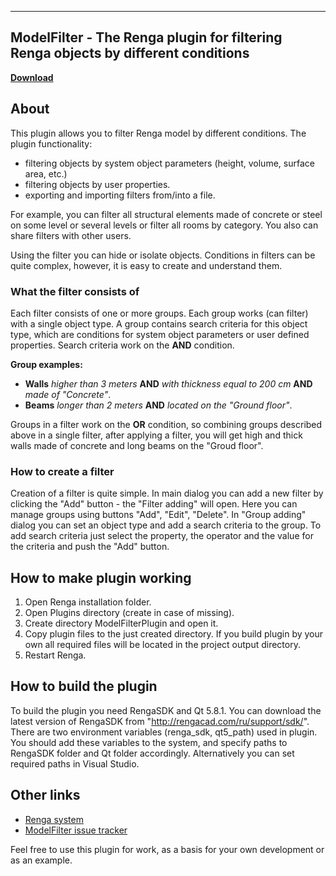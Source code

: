 ------------------------------------------------------------
ModelFilter - The Renga plugin for filtering Renga objects by different conditions
------------------------------------------------------------
**[Download](https://github.com/RengaSoftware/ModelFilter/releases)**

About
-----

This plugin allows you to filter Renga model by different conditions. 
The plugin functionality:
*   filtering objects by system object parameters (height, volume, surface area, etc.)
*   filtering objects by user properties.
*   exporting and importing filters from/into a file. 

For example, you can filter all structural elements made of concrete or steel on some level or several levels or filter all rooms by category. You also can share filters with other users.

Using the filter you can hide or isolate objects. Conditions in filters can be quite complex, however, it is easy to create and understand them.

### What the filter consists of

Each filter consists of one or more groups. Each group works (can filter) with a single object type.
A group contains search criteria for this object type, which are conditions for system object parameters 
or user defined properties. Search criteria work on the **AND** condition. 

**Group examples:** 
*   **Walls** _higher than 3 meters_ **AND** _with thickness equal to 200 cm_  **AND** _made of "Concrete"_.
*   **Beams** _longer than 2 meters_ **AND** _located on the "Ground floor"_.

Groups in a filter work on the **OR** condition, so combining groups described above in a single 
filter, after applying a filter, you will get high and thick walls made of concrete and long beams on the "Groud floor".

### How to create a filter

Creation of a filter is quite simple. In main dialog you can add a new filter by clicking the "Add" button - the "Filter adding" will open.
Here you can manage groups using buttons "Add", "Edit", "Delete". In "Group adding" dialog you can set an object type and 
add a search criteria to the group. To add search criteria just select the property, the operator and the value for the criteria and push the "Add" button.


How to make plugin working
-----

1. Open Renga installation folder.
2. Open Plugins directory (create in case of missing).
3. Create directory ModelFilterPlugin and open it.
4. Copy plugin files to the just created directory. If you build plugin by your own all required files will be located in the project output directory.
5. Restart Renga.

How to build the plugin
-----

To build the plugin you need RengaSDK and Qt 5.8.1.
You can download the latest version of RengaSDK from "http://rengacad.com/ru/support/sdk/".
There are two environment variables (renga_sdk, qt5_path) used in plugin.
You should add these variables to the system, and specify paths to RengaSDK folder and Qt folder accordingly.
Alternatively you can set required paths in Visual Studio.

Other links
-----

- [Renga system](http://rengacad.com/)
- [ModelFilter issue tracker](https://github.com/RengaSoftware/ModelFilter/issues)


Feel free to use this plugin for work, as a basis for your own development or as an example.
